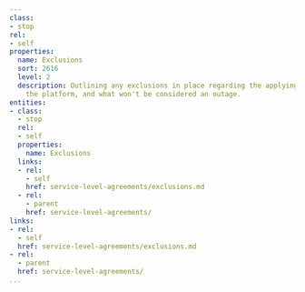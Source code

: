 ```yaml
---
class:
- stop
rel:
- self
properties:
  name: Exclusions
  sort: 2616
  level: 2
  description: Outlining any exclusions in place regarding the applying of SLA across
    the platform, and what won't be considered an outage.
entities:
- class:
  - stop
  rel:
  - self
  properties:
    name: Exclusions
  links:
  - rel:
    - self
    href: service-level-agreements/exclusions.md
  - rel:
    - parent
    href: service-level-agreements/
links:
- rel:
  - self
  href: service-level-agreements/exclusions.md
- rel:
  - parent
  href: service-level-agreements/
...
```

